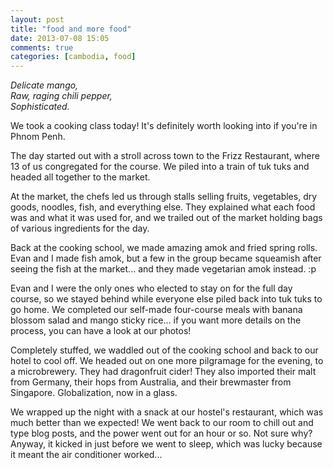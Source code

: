 ```yaml
---
layout: post
title: "food and more food"
date: 2013-07-08 15:05
comments: true
categories: [cambodia, food]
---
```


<em>Delicate mango,<br/>
Raw, raging chili pepper,<br/>
Sophisticated.</em>

We took a cooking class today!  It's definitely worth looking into if you're in Phnom Penh.

The day started out with a stroll across town to the Frizz Restaurant, where 13 of us congregated for the course.  We piled into a train of tuk tuks and headed all together to the market.

At the market, the chefs led us through stalls selling fruits, vegetables, dry goods, noodles, fish, and everything else.  They explained what each food was and what it was used for, and we trailed out of the market holding bags of various ingredients for the day.

Back at the cooking school, we made amazing amok and fried spring rolls.  Evan and I made fish amok, but a few in the group became squeamish after seeing the fish at the market... and they made vegetarian amok instead.  :p

Evan and I were the only ones who elected to stay on for the full day course, so we stayed behind while everyone else piled back into tuk tuks to go home.  We completed our self-made four-course meals with banana blossom salad and mango sticky rice... if you want more details on the process, you can have a look at our photos!

Completely stuffed, we waddled out of the cooking school and back to our hotel to cool off.  We headed out on one more pilgramage for the evening, to a microbrewery.  They had dragonfruit cider!  They also imported their malt from Germany, their hops from Australia, and their brewmaster from Singapore.  Globalization, now in a glass.

We wrapped up the night with a snack at our hostel's restaurant, which was much better than we expected!  We went back to our room to chill out and type blog posts, and the power went out for an hour or so.  Not sure why?  Anyway, it kicked in just before we went to sleep, which was lucky because it meant the air conditioner worked...
